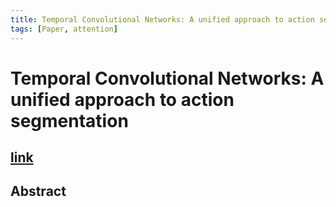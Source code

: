 ```yaml
---
title: Temporal Convolutional Networks: A unified approach to action segmentation
tags: [Paper, attention]
---
```


Temporal Convolutional Networks: A unified approach to action segmentation
===

[link](https://arxiv.org/pdf/1608.08242.pdf)
---

## Abstract
